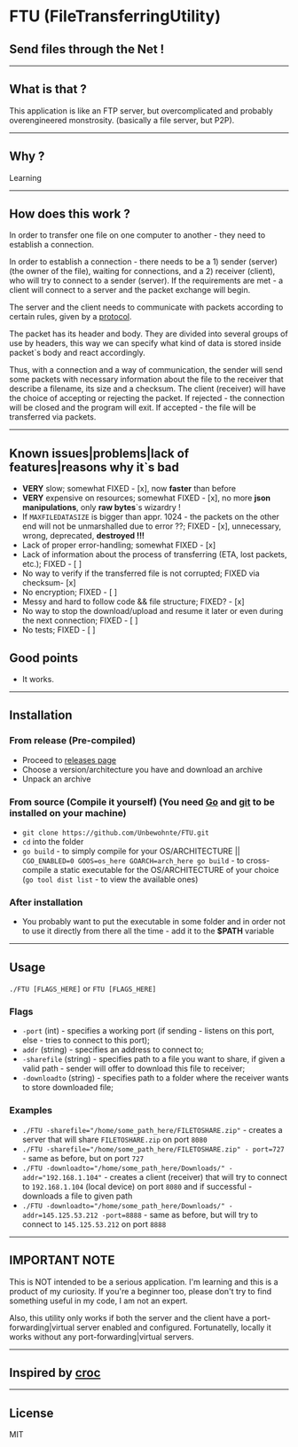 # FTU (FileTransferringUtility)
## Send files through the Net ! 

---

## What is that ?
This application is like an FTP server, but overcomplicated and probably overengineered monstrosity. (basically a file server, but P2P).


---

## Why ?
Learning

---

## How does this work ?
In order to transfer one file on one computer to another - they need to establish a connection. 

In order to establish a connection - there needs to be a 1) sender (server) (the owner of the file), waiting for connections, and a 2) receiver (client), who will try to connect to a sender (server). If the requirements are met - a client will connect to a server and the packet exchange will begin.
 
The server and the client needs to communicate with packets according to certain rules, given by a [protocol](https://github.com/Unbewohnte/FTU/tree/main/protocol).

The packet has its header and body. They are divided into several groups of use by headers, this way we can specify what kind of data is stored inside packet`s body and react accordingly.

Thus, with a connection and a way of communication, the sender will send some packets with necessary information about the file to the receiver that describe a filename, its size and a checksum. The client (receiver) will have the choice of accepting or rejecting the packet. If rejected - the connection will be closed and the program will exit. If accepted - the file will be transferred via packets. 

---


## Known issues|problems|lack of features|reasons why it`s bad
- **VERY** slow; somewhat FIXED - [x], now **faster** than before   
- **VERY** expensive on resources; somewhat FIXED - [x], no more **json manipulations**, only **raw bytes**`s wizardry ! 
- If `MAXFILEDATASIZE` is bigger than appr. 1024 - the packets on the other end will not be unmarshalled due to error ??; FIXED - [x], unnecessary, wrong, deprecated, **destroyed !!!**
- Lack of proper error-handling; somewhat FIXED - [x]
- Lack of information about the process of transferring (ETA, lost packets, etc.); FIXED - [ ]
- No way to verify if the transferred file is not corrupted; FIXED via checksum- [x]
- No encryption; FIXED - [ ] 
- Messy and hard to follow code && file structure; FIXED? - [x]
- No way to stop the download/upload and resume it later or even during the next connection; FIXED - [ ] 
- No tests; FIXED - [ ]

## Good points
- It works.

---

## Installation

### From release (Pre-compiled)
- Proceed to [releases page](https://github.com/Unbewohnte/FTU/releases)
- Choose a version/architecture you have and download an archive
- Unpack an archive

### From source (Compile it yourself) (You need [Go](https://golang.org/dl/) and [git](https://git-scm.com/) to be installed on your machine)
- `git clone https://github.com/Unbewohnte/FTU.git`
- `cd` into the folder
- `go build` - to simply compile for your OS/ARCHITECTURE || `CGO_ENABLED=0 GOOS=os_here GOARCH=arch_here go build` - to cross-compile a static executable for the OS/ARCHITECTURE of your choice (`go tool dist list` - to view the available ones)

### After installation
- You probably want to put the executable in some folder and in order not to use it directly from there all the time - add it to the **$PATH** variable

---

## Usage
`./FTU [FLAGS_HERE]` or `FTU [FLAGS_HERE]`

### Flags
 
- `-port` (int) - specifies a working port (if sending - listens on this port, else - tries to connect to this port);
- `addr` (string) - specifies an address to connect to;
- `-sharefile` (string) - specifies path to a file you want to share, if given a valid path - sender will offer to download this file to receiver;
- `-downloadto` (string) - specifies path to a folder where the receiver wants to store downloaded file;

### Examples

- `./FTU -sharefile="/home/some_path_here/FILETOSHARE.zip"` - creates a server that will share `FILETOSHARE.zip` on port `8080`
- `./FTU -sharefile="/home/some_path_here/FILETOSHARE.zip" - port=727` - same as before, but on port `727`
- `./FTU -downloadto="/home/some_path_here/Downloads/" -addr="192.168.1.104"` - creates a client (receiver) that will try to connect to `192.168.1.104` (local device) on port `8080` and if successful - downloads a file to given path
- `./FTU -downloadto="/home/some_path_here/Downloads/" -addr=145.125.53.212 -port=8888` - same as before, but will try to connect to `145.125.53.212` on port `8888`


---

## IMPORTANT NOTE
This is NOT intended to be a serious application. I'm learning and this is a product of my curiosity. If you're a beginner too, please don't try to find something useful in my code, I am not an expert.

Also, this utility only works if both the server and the client have a port-forwarding|virtual server enabled and configured. Fortunatelly, locally it works without any port-forwarding|virtual servers.

---

## Inspired by [croc](https://github.com/schollz/croc)

--- 

## License
MIT